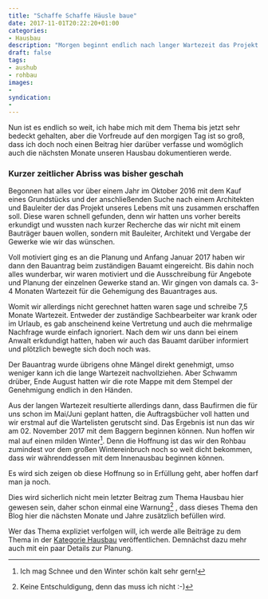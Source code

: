 ```yaml
---
title: "Schaffe Schaffe Häusle baue"
date: 2017-11-01T20:22:20+01:00
categories:
- Hausbau
description: "Morgen beginnt endlich nach langer Wartezeit das Projekt Hausbau."
draft: false
tags:
- aushub
- rohbau
images:
-
syndication:
-
---
```


Nun ist es endlich so weit, ich habe mich mit dem Thema bis jetzt sehr bedeckt gehalten, aber die Vorfreude auf den morgigen Tag ist so groß, dass ich doch noch einen Beitrag hier darüber verfasse und womöglich auch die nächsten Monate unseren Hausbau dokumentieren werde.

### Kurzer zeitlicher Abriss was bisher geschah

Begonnen hat alles vor über einem Jahr im Oktober 2016 mit dem Kauf eines Grundstücks und der anschließenden Suche nach einem Architekten und Bauleiter der das Projekt unseres Lebens mit uns zusammen erschaffen soll. Diese waren schnell gefunden, denn wir hatten uns vorher bereits erkundigt und wussten nach kurzer Recherche das wir nicht mit einem Bauträger bauen wollen, sondern mit Bauleiter, Architekt und Vergabe der Gewerke wie wir das wünschen.

Voll motiviert ging es an die Planung und Anfang Januar 2017 haben wir dann den Bauantrag beim zuständigen Bauamt eingereicht. Bis dahin noch alles wunderbar, wir waren motiviert und die Ausschreibung für Angebote und Planung der einzelnen Gewerke stand an. Wir gingen von damals ca. 3-4 Monaten Wartezeit für die Gehemigung des Bauantrages aus.

Womit wir allerdings nicht gerechnet hatten waren sage und schreibe 7,5 Monate Wartezeit. Entweder der zuständige Sachbearbeiter war krank oder im Urlaub, es gab anscheinend keine Vertretung und auch die mehrmalige Nachfrage wurde einfach ignoriert. Nach dem wir uns dann bei einem Anwalt erkdundigt hatten, haben wir auch das Bauamt darüber informiert und plötzlich bewegte sich doch noch was.

Der Bauantrag wurde übrigens ohne Mängel direkt genehmigt, umso weniger kann ich die lange Wartezeit nachvollziehen. Aber Schwamm drüber, Ende August hatten wir die rote Mappe mit dem Stempel der Genehmigung endlich in den Händen.

Aus der langen Wartezeit resultierte allerdings dann, dass Baufirmen die für uns schon im Mai/Juni geplant hatten, die Auftragsbücher voll hatten und wir erstmal auf die Wartelisten gerutscht sind. Das Ergebnis ist nun das wir am 02. November 2017 mit dem Baggern beginnen können. Nun hoffen wir mal auf einen milden Winter[^1]. Denn die Hoffnung ist das wir den Rohbau zumindest vor dem großen Wintereinbruch noch so weit dicht bekommen, dass wir währenddessen mit dem Innenausbau beginnen können.

Es wird sich zeigen ob diese Hoffnung so in Erfüllung geht, aber hoffen darf man ja noch.

Dies wird sicherlich nicht mein letzter Beitrag zum Thema Hausbau hier gewesen sein, daher schon einmal eine Warnung[^2] , dass dieses Thema den Blog hier die nächsten Monate und Jahre zusätzlich befüllen wird.

Wer das Thema expliziet verfolgen will, ich werde alle Beiträge zu dem Thema in der [Kategorie Hausbau](/categories/hausbau) veröffentlichen. Demnächst dazu mehr auch mit ein paar Details zur Planung.

[^1]: Ich mag Schnee und den Winter schön kalt sehr gern!
[^2]: Keine Entschuldigung, denn das muss ich nicht :-)

